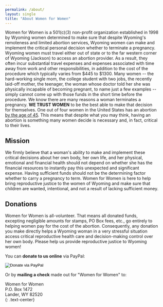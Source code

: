 ```yaml
---
permalink: /about/
layout: single
title: "About Women for Women"
---
```


Women for Women is a 501(c)(3) non-profit organization established in
1998 by Wyoming women determined to make sure that despite Wyoming's
remoteness and limited abortion services, Wyoming women can make and
implement the critical personal decision whether to terminate a
pregnancy. Wyoming women must travel either out of state or to the far
western corner of Wyoming (Jackson) to access an abortion provider. As
a result, they often incur substantial travel expenses and expenses
associated with time away from work and other responsibilities, in
addition to the cost of the procedure which typically varies from $445
to $1300. Many women -- the hard-working single mom, the college
student with two jobs, the recently laid-off mother, the teenager, the
woman whose doctor told her she was physically incapable of becoming
pregnant, to name just a few examples -- simply cannot come up with
those funds in the short time before the procedure. We know there are
many reasons a woman terminates a pregnancy. **WE TRUST WOMEN** to be
the best able to make that decision for themselves. One out of four
women in the United States has an abortion [by the age of
45](https://www.guttmacher.org/fact-sheet/induced-abortion-united-states). This
means that despite what you may think, having an abortion is something
many women decide is necessary and, in fact, critical to their lives.

## Mission

We firmly believe that a woman's ability to make and implement these
critical decisions about her own body, her own life, and her physical,
emotional and financial health should not depend on whether she has
the financial resources to instantly pay this unexpected and
significant expense. Having sufficient funds should not be the
determining factor whether to carry a pregnancy to term. Women for
Women is here to help bring reproductive justice to the women of
Wyoming and make sure that children are wanted, intentional, and not a
result of lacking sufficient money.

## Donations

Women for Women is all-volunteer. That means all donated funds,
excepting negligible amounts for stamps, PO Box fees, etc., go
entirely to helping women pay for the cost of the
abortion. Consequently, any donation you make directly helps a Wyoming
woman in a very stressful situation access critical reproductive
health care and decision-making control over her own body. Please help
us provide reproductive justice to Wyoming women!

You can **donate to us online** via PayPal:

<div class="text-center">
  <form class="donation_form" action="https://www.paypal.com/cgi-bin/webscr"
        method="post" target="_top">
    <input type="hidden" name="cmd" value="_s-xclick">
    <input type="hidden" name="hosted_button_id" value="Q57G3Q73CJNML">
    <input type="image" src="https://www.paypalobjects.com/en_US/i/btn/btn_donateCC_LG.gif"
           border="0" name="submit" alt="Donate via PayPal">
  </form>
</div>

Or by **mailing a check** made out for "Women for Women" to:

Women for Women  
P.O. Box 1472  
Lander, WY 82520  
{: .text-center}

